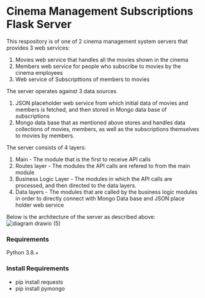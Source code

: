 # Cinema Management Subscriptions Flask Server
This respository is of one of 2 cinema management system servers that provides 3 web services: 
1. Movies web service that handles all the movies shown in the cinema 
2. Members web service for people who subscribe to movies by the cinema employees 
3. Web service of Subscripttions of members to movies

The server operates against 3 data sources
1. JSON placeholder web service from which initial data of movies and members is fetched, and then stored in Mongo data base of subscriptions
2. Mongo data base that as mentioned above stores and handles data collections of movies, members, as well as the subscriptions themselves to movies by members.

The server consists of 4 layers:
1. Main - The module that is the first to receive API calls
2. Routes layer - The modules the API calls are refered to from the main module
3. Business Logic Layer - The modules in which the API calls are processed, and then directed to the data layers.
4. Data layers - The modules that are called by the business logic modules in order to directly connect with Mongo Data base and JSON place holder web service


Below is the architecture of the server as described above:
![diagram drawio (5)](https://user-images.githubusercontent.com/49225452/198852210-f3dfe77c-855e-4903-8944-08e1f64d9bf6.png)

### Requirements
Python 3.8.+

### Install Requirements
- pip install requests
- pip install pymongo

